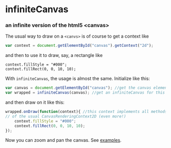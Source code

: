 # infiniteCanvas
### an infinite version of the html5 &lt;canvas&gt;

The usual way to draw on a `<canvs>` is of course to get a context like
```js
var context = document.getElementById("canvas").getContext("2d");
```
and then to use it to draw, say, a rectangle like
```
context.fillStyle = "#000";
context.fillRect(0, 0, 10, 10);
```

With `infiniteCanvas`, the usage is almost the same. Initialize like this:
```js
var canvas = document.getElementById("canvas"); //get the canvas element
var wrapped = infiniteCanvas(canvas); //get an infiniteCanvas for this canvas
```
and then draw on it like this:
```js
wrapped.onDraw(function(context){ //this context implements all methods and properties
// of the usual CanvasRenderingContext2D (even more!)
    context.fillStyle = "#000";
    context.fillRect(0, 0, 10, 10);
});
```
Now you can zoom and pan the canvas. See [examples](https://emilefokkema.github.io/infinite-canvas/).
